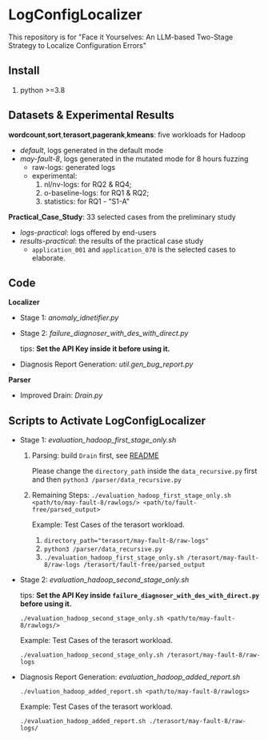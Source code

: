 # LogConfigLocalizer
This repository is for "Face it Yourselves: An LLM-based Two-Stage Strategy to Localize Configuration Errors"
## Install
1. python >=3.8
## Datasets & Experimental Results
**wordcount**,**sort**,**terasort**,**pagerank**,**kmeans**: five workloads for Hadoop
- *default*, logs generated in the default mode
- *may-fault-8*, logs generated in the mutated mode for 8 hours fuzzing
  - raw-logs: generated logs
  - experimental:
     1. nl/nv-logs: for RQ2 & RQ4;
     2. o-baseline-logs: for RQ1 & RQ2;
     3. statistics: for RQ1 - "S1-A"
  
**Practical_Case_Study**: 33 selected cases from the preliminary study
  - *logs-practical*: logs offered by end-users
  - *results-practical*: the results of the practical case study
    - `application_001` and  `application_070` is the selected cases to elaborate.  
## Code
**Localizer**
  - Stage 1: *anomaly_idnetifier.py*
  - Stage 2: *failure_diagnoser_with_des_with_direct.py*

    tips: **Set the API Key inside it before using it.**
  - Diagnosis Report Generation:  *util.gen_bug_report.py*
    
**Parser**
  - Improved Drain: *Drain.py*
## Scripts to Activate LogConfigLocalizer
-   Stage 1: *evaluation_hadoop_first_stage_only.sh*
    1. Parsing: build `Drain` first, see [README](https://github.com/2024ISSTA/LogConfigLocalizer/blob/main/parser/README.md)

        Please change the `directory_path` inside the `data_recursive.py` first and then
       ```python3 /parser/data_recursive.py```
    3. Remaining Steps:
    ```./evaluation_hadoop_first_stage_only.sh <path/to/may-fault-8/rawlogs/> <path/to/fault-free/parsed_output>```

       Example: Test Cases of the terasort workload.
       1. `directory_path="terasort/may-fault-8/raw-logs"`
       2. `python3 /parser/data_recursive.py`
       3. `./evaluation_hadoop_first_stage_only.sh /terasort/may-fault-8/raw-logs /terasort/fault-free/parsed_output`
-   Stage 2: *evaluation_hadoop_second_stage_only.sh*

    tips: **Set the API Key inside `failure_diagnoser_with_des_with_direct.py` before using it.**
    
    ```./evaluation_hadoop_second_stage_only.sh <path/to/may-fault-8/rawlogs/>```

      Example: Test Cases of the terasort workload.
    
      `./evaluation_hadoop_second_stage_only.sh /terasort/may-fault-8/raw-logs`
-   Diagnosis Report Generation: *evaluation_hadoop_added_report.sh*

    ```./evluation_hadoop_added_report.sh <path/to/may-fault-8/rawlogs>```

    Example: Test Cases of the terasort workload.

    `./evaluation_hadoop_added_report.sh ./terasort/may-fault-8/raw-logs/`
